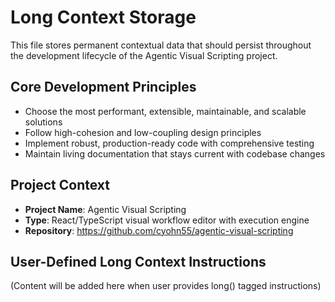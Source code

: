 # Long Context Storage

This file stores permanent contextual data that should persist throughout the development lifecycle of the Agentic Visual Scripting project.

## Core Development Principles
- Choose the most performant, extensible, maintainable, and scalable solutions
- Follow high-cohesion and low-coupling design principles
- Implement robust, production-ready code with comprehensive testing
- Maintain living documentation that stays current with codebase changes

## Project Context
- **Project Name**: Agentic Visual Scripting
- **Type**: React/TypeScript visual workflow editor with execution engine
- **Repository**: https://github.com/cyohn55/agentic-visual-scripting

## User-Defined Long Context Instructions
(Content will be added here when user provides long() tagged instructions) 